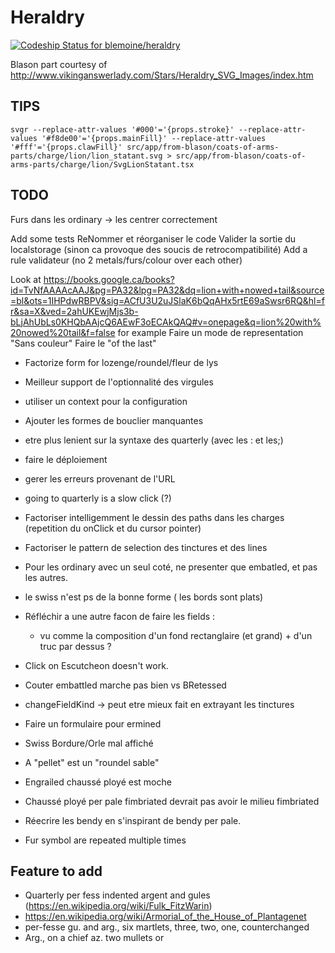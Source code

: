 Heraldry
===

[![Codeship Status for blemoine/heraldry](https://app.codeship.com/projects/8efc2da0-cb94-0137-c8d2-0aa57463eff0/status?branch=master)](https://app.codeship.com/projects/368137)


Blason part courtesy of http://www.vikinganswerlady.com/Stars/Heraldry_SVG_Images/index.htm

## TIPS

```
svgr --replace-attr-values '#000'='{props.stroke}' --replace-attr-values '#f8de00'='{props.mainFill}' --replace-attr-values '#fff'='{props.clawFill}' src/app/from-blason/coats-of-arms-parts/charge/lion/lion_statant.svg > src/app/from-blason/coats-of-arms-parts/charge/lion/SvgLionStatant.tsx
```

## TODO

Furs dans les ordinary -> les centrer correctement

Add some tests
ReNommer et réorganiser le code
Valider la sortie du localstorage (sinon ca provoque des soucis de retrocompatibilité)
Add a rule validateur (no 2 metals/furs/colour over each other)

Look at https://books.google.ca/books?id=TvNfAAAAcAAJ&pg=PA32&lpg=PA32&dq=lion+with+nowed+tail&source=bl&ots=1IHPdwRBPV&sig=ACfU3U2uJSlaK6bQqAHx5rtE69aSwsr6RQ&hl=fr&sa=X&ved=2ahUKEwjMjs3b-bLjAhUbLs0KHQbAAjcQ6AEwF3oECAkQAQ#v=onepage&q=lion%20with%20nowed%20tail&f=false for example
Faire un mode de representation "Sans couleur"
Faire le "of the last"

- Factorize form for lozenge/roundel/fleur de lys

- Meilleur support de l'optionnalité des virgules
- utiliser un context pour la configuration
- Ajouter les formes de bouclier manquantes
- etre plus lenient sur la syntaxe des quarterly (avec les : et les;)
- faire le déploiement
- gerer les erreurs provenant de l'URL
- going to quarterly is a slow click (?)
- Factoriser intelligemment le dessin des paths dans les charges (repetition du onClick et du cursor pointer)
- Factoriser le pattern de selection des tinctures et des lines
- Pour les ordinary avec un seul coté, ne presenter que embatled, et pas les autres.
- le swiss n'est ps de la bonne forme ( les bords sont plats)
- Réfléchir a une autre facon de faire les fields :
    * vu comme la composition d'un fond rectanglaire (et grand) + d'un truc par dessus ? 
- Click on Escutcheon doesn't work. 
- Couter embattled marche pas bien vs BRetessed
- changeFieldKind -> peut etre mieux fait en extrayant les tinctures
- Faire un formulaire pour ermined
- Swiss Bordure/Orle mal affiché
- A "pellet" est un "roundel sable"
- Engrailed chaussé ployé est moche
- Chaussé ployé per pale fimbriated devrait pas avoir le milieu fimbriated
- Réecrire les bendy en s'inspirant de bendy per pale.
- Fur symbol are repeated multiple times

## Feature to add

- Quarterly per fess indented argent and gules (https://en.wikipedia.org/wiki/Fulk_FitzWarin)
- https://en.wikipedia.org/wiki/Armorial_of_the_House_of_Plantagenet
- per-fesse gu. and arg., six martlets, three, two, one, counterchanged
- Arg., on a chief az. two mullets or
